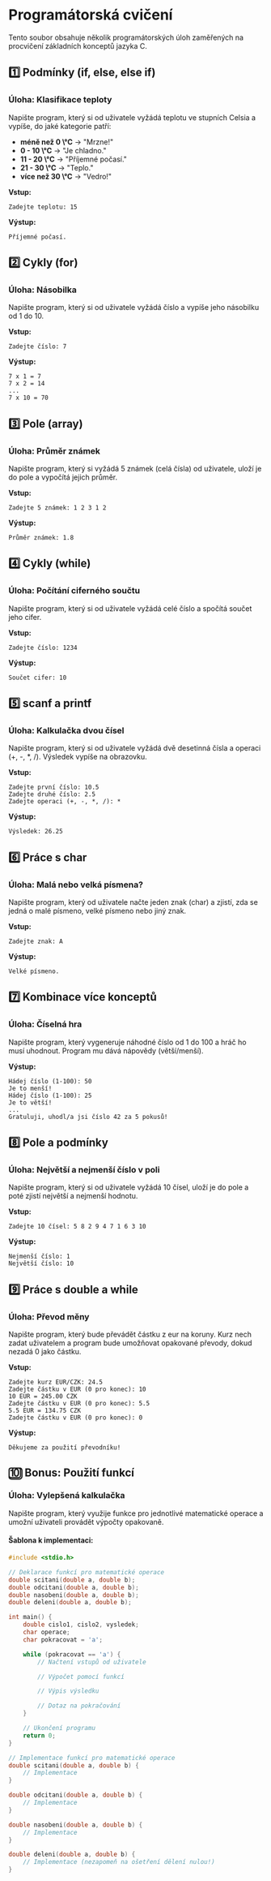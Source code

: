 # Programátorská cvičení

Tento soubor obsahuje několik programátorských úloh zaměřených na procvičení základních konceptů jazyka C.

## 1️⃣ Podmínky (if, else, else if)
### Úloha: Klasifikace teploty
Napište program, který si od uživatele vyžádá teplotu ve stupních Celsia a vypíše, do jaké kategorie patří:
- **méně než 0 \°C** \-> "Mrzne!"
- **0 - 10 \°C** \-> "Je chladno."
- **11 - 20 \°C** \-> "Příjemné počasí."
- **21 - 30 \°C** \-> "Teplo."
- **více než 30 \°C** \-> "Vedro!"

**Vstup:**
```
Zadejte teplotu: 15
```
**Výstup:**
```
Příjemné počasí.
```

## 2️⃣ Cykly (for)
### Úloha: Násobilka
Napište program, který si od uživatele vyžádá číslo a vypíše jeho násobilku od 1 do 10.

**Vstup:**
```
Zadejte číslo: 7
```
**Výstup:**
```
7 x 1 = 7
7 x 2 = 14
...
7 x 10 = 70
```

## 3️⃣ Pole (array)
### Úloha: Průměr známek
Napište program, který si vyžádá 5 známek (celá čísla) od uživatele, uloží je do pole a vypočítá jejich průměr.

**Vstup:**
```
Zadejte 5 známek: 1 2 3 1 2
```
**Výstup:**
```
Průměr známek: 1.8
```

## 4️⃣ Cykly (while)
### Úloha: Počítání ciferného součtu
Napište program, který si od uživatele vyžádá celé číslo a spočítá součet jeho cifer.

**Vstup:**
```
Zadejte číslo: 1234
```
**Výstup:**
```
Součet cifer: 10
```

## 5️⃣ scanf a printf
### Úloha: Kalkulačka dvou čísel
Napište program, který si od uživatele vyžádá dvě desetinná čísla a operaci (+, -, *, /). Výsledek vypíše na obrazovku.

**Vstup:**
```
Zadejte první číslo: 10.5
Zadejte druhé číslo: 2.5
Zadejte operaci (+, -, *, /): *
```
**Výstup:**
```
Výsledek: 26.25
```

## 6️⃣ Práce s char
### Úloha: Malá nebo velká písmena?
Napište program, který od uživatele načte jeden znak (char) a zjistí, zda se jedná o malé písmeno, velké písmeno nebo jiný znak.

**Vstup:**
```
Zadejte znak: A
```
**Výstup:**
```
Velké písmeno.
```

## 7️⃣ Kombinace více konceptů
### Úloha: Číselná hra
Napište program, který vygeneruje náhodné číslo od 1 do 100 a hráč ho musí uhodnout. Program mu dává nápovědy (větší/menší).

**Výstup:**
```
Hádej číslo (1-100): 50
Je to menší!
Hádej číslo (1-100): 25
Je to větší!
...
Gratuluji, uhodl/a jsi číslo 42 za 5 pokusů!
```

## 8️⃣ Pole a podmínky
### Úloha: Největší a nejmenší číslo v poli
Napište program, který si od uživatele vyžádá 10 čísel, uloží je do pole a poté zjistí největší a nejmenší hodnotu.

**Vstup:**
```
Zadejte 10 čísel: 5 8 2 9 4 7 1 6 3 10
```
**Výstup:**
```
Nejmenší číslo: 1
Největší číslo: 10
```

## 9️⃣ Práce s double a while
### Úloha: Převod měny
Napište program, který bude převádět částku z eur na koruny. Kurz nech zadat uživatelem a program bude umožňovat opakované převody, dokud nezadá 0 jako částku.

**Vstup:**
```
Zadejte kurz EUR/CZK: 24.5
Zadejte částku v EUR (0 pro konec): 10
10 EUR = 245.00 CZK
Zadejte částku v EUR (0 pro konec): 5.5
5.5 EUR = 134.75 CZK
Zadejte částku v EUR (0 pro konec): 0
```
**Výstup:**
```
Děkujeme za použití převodníku!
```

## 🔟 Bonus: Použití funkcí
### Úloha: Vylepšená kalkulačka
Napište program, který využije funkce pro jednotlivé matematické operace a umožní uživateli provádět výpočty opakovaně.

#### **Šablona k implementaci:**
```c
#include <stdio.h>

// Deklarace funkcí pro matematické operace
double scitani(double a, double b);
double odcitani(double a, double b);
double nasobeni(double a, double b);
double deleni(double a, double b);

int main() {
    double cislo1, cislo2, vysledek;
    char operace;
    char pokracovat = 'a';

    while (pokracovat == 'a') {
        // Načtení vstupů od uživatele

        // Výpočet pomocí funkcí

        // Výpis výsledku

        // Dotaz na pokračování
    }

    // Ukončení programu
    return 0;
}

// Implementace funkcí pro matematické operace
double scitani(double a, double b) {
    // Implementace
}

double odcitani(double a, double b) {
    // Implementace
}

double nasobeni(double a, double b) {
    // Implementace
}

double deleni(double a, double b) {
    // Implementace (nezapomeň na ošetření dělení nulou!)
}
